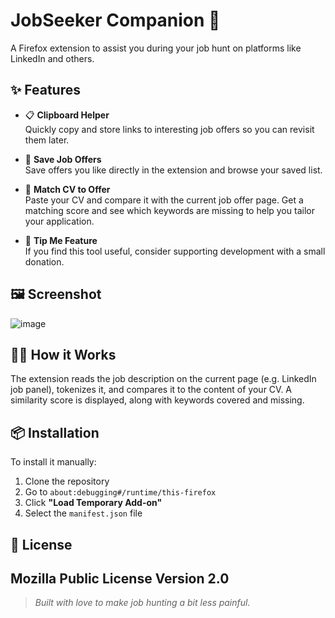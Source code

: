 # JobSeeker Companion 🧭

A Firefox extension to assist you during your job hunt on platforms like LinkedIn and others.

## ✨ Features

- 📋 **Clipboard Helper**  
  Quickly copy and store links to interesting job offers so you can revisit them later.

- 💾 **Save Job Offers**  
  Save offers you like directly in the extension and browse your saved list.

- 🧠 **Match CV to Offer**  
  Paste your CV and compare it with the current job offer page. Get a matching score and see which keywords are missing to help you tailor your application.

- 💸 **Tip Me Feature**  
  If you find this tool useful, consider supporting development with a small donation. 

## 🖼️ Screenshot

![image](https://github.com/user-attachments/assets/9263e262-cdaf-485b-bdd2-9afba81b9de9)


## 🧑‍💻 How it Works

The extension reads the job description on the current page (e.g. LinkedIn job panel), tokenizes it, and compares it to the content of your CV. A similarity score is displayed, along with keywords covered and missing.

## 📦 Installation

To install it manually:

1. Clone the repository
2. Go to `about:debugging#/runtime/this-firefox`
3. Click **"Load Temporary Add-on"**
4. Select the `manifest.json` file

## 🧾 License

Mozilla Public License Version 2.0
---

> *Built with love to make job hunting a bit less painful.*
